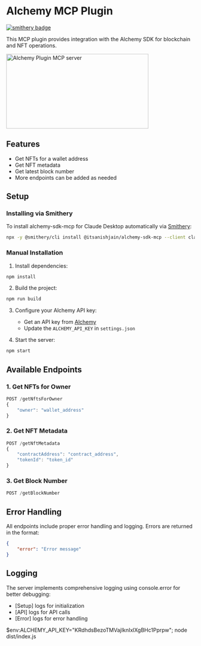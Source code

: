 # Alchemy MCP Plugin

[![smithery badge](https://smithery.ai/badge/@itsanishjain/alchemy-sdk-mcp)](https://smithery.ai/server/@itsanishjain/alchemy-sdk-mcp)

This MCP plugin provides integration with the Alchemy SDK for blockchain and NFT operations.

<a href="https://glama.ai/mcp/servers/p99w73336q">
  <img width="380" height="200" src="https://glama.ai/mcp/servers/p99w73336q/badge" alt="Alchemy Plugin MCP server" />
</a>

## Features

- Get NFTs for a wallet address
- Get NFT metadata
- Get latest block number
- More endpoints can be added as needed

## Setup

### Installing via Smithery

To install alchemy-sdk-mcp for Claude Desktop automatically via [Smithery](https://smithery.ai/server/@itsanishjain/alchemy-sdk-mcp):

```bash
npx -y @smithery/cli install @itsanishjain/alchemy-sdk-mcp --client claude
```

### Manual Installation
1. Install dependencies:
```bash
npm install
```

2. Build the project:
```bash
npm run build
```

3. Configure your Alchemy API key:
   - Get an API key from [Alchemy](https://www.alchemy.com/)
   - Update the `ALCHEMY_API_KEY` in `settings.json`

4. Start the server:
```bash
npm start
```

## Available Endpoints

### 1. Get NFTs for Owner
```typescript
POST /getNftsForOwner
{
    "owner": "wallet_address"
}
```

### 2. Get NFT Metadata
```typescript
POST /getNftMetadata
{
    "contractAddress": "contract_address",
    "tokenId": "token_id"
}
```

### 3. Get Block Number
```typescript
POST /getBlockNumber
```

## Error Handling

All endpoints include proper error handling and logging. Errors are returned in the format:
```json
{
    "error": "Error message"
}
```

## Logging

The server implements comprehensive logging using console.error for better debugging:
- [Setup] logs for initialization
- [API] logs for API calls
- [Error] logs for error handling



$env:ALCHEMY_API_KEY="KRdhdsBezoTMVajIknIxlXgBHc1Pprpw"; node dist/index.js